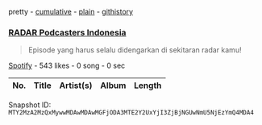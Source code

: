 pretty - [cumulative](/playlists/cumulative/37i9dQZF1DXdKvqCSbZRTE.md) - [plain](/playlists/plain/37i9dQZF1DXdKvqCSbZRTE) - [githistory](https://github.githistory.xyz/mackorone/spotify-playlist-archive/blob/main/playlists/plain/37i9dQZF1DXdKvqCSbZRTE)

### [RADAR Podcasters Indonesia](https://open.spotify.com/playlist/37i9dQZF1DXdKvqCSbZRTE)

> Episode yang harus selalu didengarkan di sekitaran radar kamu!

[Spotify](https://open.spotify.com/user/spotify) - 543 likes - 0 song - 0 sec

| No. | Title | Artist(s) | Album | Length |
|---|---|---|---|---|

Snapshot ID: `MTY2MzA2MzQxMywwMDAwMDAwMGFjODA3MTE2Y2UxYjI3ZjBjNGUwNmU5NjEzYmQ4MDA4`
